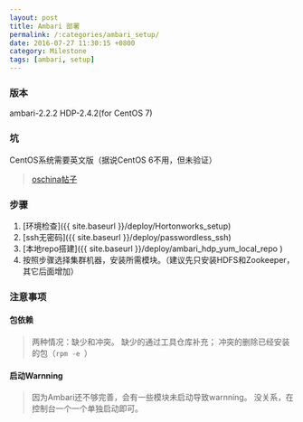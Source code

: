 ```yaml
---
layout: post
title: Ambari 部署
permalink: /:categories/ambari_setup/
date: 2016-07-27 11:30:15 +0800
category: Milestone
tags: [ambari, setup]
---
```


### 版本

ambari-2.2.2
HDP-2.4.2(for CentOS 7)

### 坑

CentOS系统需要英文版（据说CentOS 6不用，但未验证）

> [oschina帖子](http://www.oschina.net/question/2684511_2159089?fromerr=LweXJhlz)

### 步骤

1. [环境检查]({{ site.baseurl }}/deploy/Hortonworks_setup)
2. [ssh无密码]({{ site.baseurl }}/deploy/passwordless_ssh)
3. [本地repo搭建]({{ site.baseurl }}/deploy/ambari_hdp_yum_local_repo )
4. 按照步骤选择集群机器，安装所需模块。（建议先只安装HDFS和Zookeeper，其它后面增加）

### 注意事项

#### 包依赖

> 两种情况：缺少和冲突。
> 缺少的通过工具仓库补充；
> 冲突的删除已经安装的包（`rpm -e `）

#### 启动Warnning

> 因为Ambari还不够完善，会有一些模块未启动导致warnning。
> 没关系，在控制台一个一个单独启动即可。

